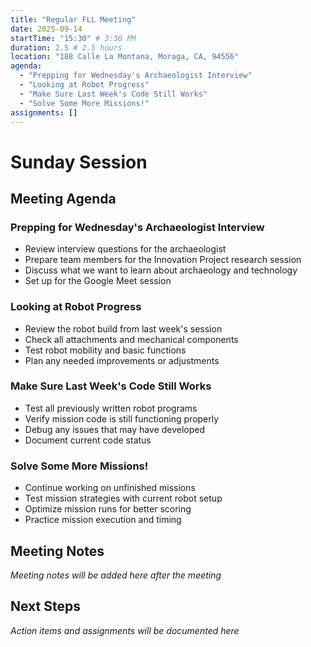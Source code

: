 ```yaml
---
title: "Regular FLL Meeting"
date: 2025-09-14
startTime: "15:30" # 3:30 PM
duration: 2.5 # 2.5 hours
location: "188 Calle La Montana, Moraga, CA, 94556"
agenda:
  - "Prepping for Wednesday's Archaeologist Interview"
  - "Looking at Robot Progress"
  - "Make Sure Last Week's Code Still Works"
  - "Solve Some More Missions!"
assignments: []
---
```


# Sunday Session

## Meeting Agenda

### Prepping for Wednesday's Archaeologist Interview
- Review interview questions for the archaeologist
- Prepare team members for the Innovation Project research session
- Discuss what we want to learn about archaeology and technology
- Set up for the Google Meet session

### Looking at Robot Progress
- Review the robot build from last week's session
- Check all attachments and mechanical components
- Test robot mobility and basic functions
- Plan any needed improvements or adjustments

### Make Sure Last Week's Code Still Works
- Test all previously written robot programs
- Verify mission code is still functioning properly
- Debug any issues that may have developed
- Document current code status

### Solve Some More Missions!
- Continue working on unfinished missions
- Test mission strategies with current robot setup
- Optimize mission runs for better scoring
- Practice mission execution and timing

## Meeting Notes

*Meeting notes will be added here after the meeting*

## Next Steps

*Action items and assignments will be documented here*